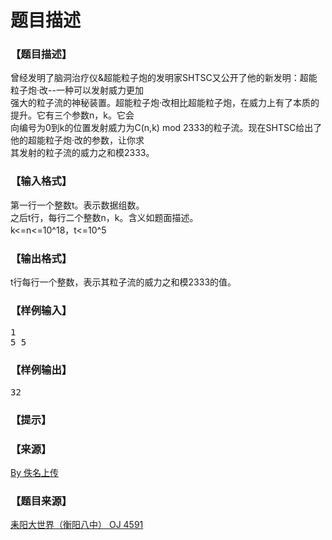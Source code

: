 # 题目描述


<h3>
【题目描述】
</h3>
<div class="content">
<div>
曾经发明了脑洞治疗仪&amp;超能粒子炮的发明家SHTSC又公开了他的新发明：超能粒子炮·改--一种可以发射威力更加
</div>
<div>
强大的粒子流的神秘装置。超能粒子炮·改相比超能粒子炮，在威力上有了本质的提升。它有三个参数n，k。它会
</div>
<div>
向编号为0到k的位置发射威力为C(n,k) mod 2333的粒子流。现在SHTSC给出了他的超能粒子炮·改的参数，让你求
</div>
<div>
其发射的粒子流的威力之和模2333。
</div>
</div>
<h3>
【输入格式】
</h3>
<div class="content">
<div>
第一行一个整数t。表示数据组数。
</div>
<div>
之后t行，每行二个整数n，k。含义如题面描述。
</div>
<div>
k&lt;=n&lt;=10^18，t&lt;=10^5
</div>
</div>
<h3>
【输出格式】
</h3>
<div class="content">
<div>
t行每行一个整数，表示其粒子流的威力之和模2333的值。
</div>
</div>
<h3>
【样例输入】
</h3>
<pre>1
5 5
</pre>
<h3>
【样例输出】
</h3>
<pre>32</pre>
<h3>
【提示】
</h3>
<div class="content">
</div>
<h3>
【来源】
</h3>
<div class="content">
<p>
<a href="problemset.php?search=By 佚名上传">By 佚名上传</a> 
</p>
</div>
<h3>
【题目来源】
</h3>
<a href="http://www.lydsy.com/JudgeOnline/problem.php?id=4591">耒阳大世界（衡阳八中） OJ 4591</a>
